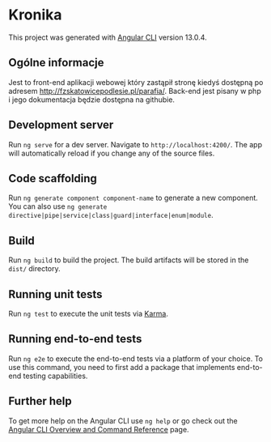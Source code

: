 # Kronika

This project was generated with [Angular CLI](https://github.com/angular/angular-cli) version 13.0.4.

## Ogólne informacje
Jest to front-end aplikacji webowej który zastąpił stronę kiedyś dostępną po adresem http://fzskatowicepodlesie.pl/parafia/. Back-end jest pisany w php i jego dokumentacja będzie dostępna na githubie.

## Development server

Run `ng serve` for a dev server. Navigate to `http://localhost:4200/`. The app will automatically reload if you change any of the source files.

## Code scaffolding

Run `ng generate component component-name` to generate a new component. You can also use `ng generate directive|pipe|service|class|guard|interface|enum|module`.

## Build

Run `ng build` to build the project. The build artifacts will be stored in the `dist/` directory.

## Running unit tests

Run `ng test` to execute the unit tests via [Karma](https://karma-runner.github.io).

## Running end-to-end tests

Run `ng e2e` to execute the end-to-end tests via a platform of your choice. To use this command, you need to first add a package that implements end-to-end testing capabilities.

## Further help

To get more help on the Angular CLI use `ng help` or go check out the [Angular CLI Overview and Command Reference](https://angular.io/cli) page.
